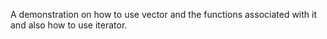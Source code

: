 A demonstration on how to use vector and the functions associated with it and also how to use iterator.
